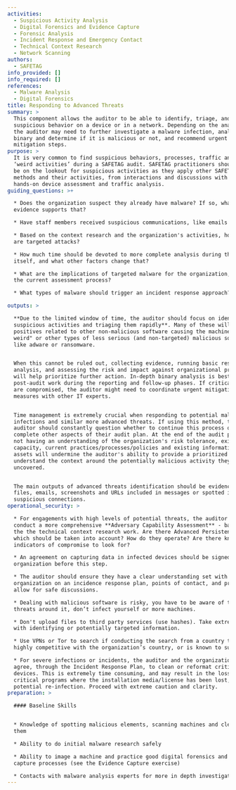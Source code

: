 ```yaml
---
activities:
  - Suspicious Activity Analysis
  - Digital Forensics and Evidence Capture
  - Forensic Analysis
  - Incident Response and Emergency Contact
  - Technical Context Research
  - Network Scanning
authors:
  - SAFETAG
info_provided: []
info_required: []
references:
  - Malware Analysis
  - Digital Forensics
title: Responding to Advanced Threats
summary: >
  This component allows the auditor to be able to identify, triage, and analyze
  suspicious behavior on a device or in a network. Depending on the analysis,
  the auditor may need to further investigate a malware infection, analyze a
  binary and determine if it is malicious or not, and recommend urgent
  mitigation steps.
purpose: >
  It is very common to find suspicious behaviors, processes, traffic and other
  ‘weird activities’ during a SAFETAG audit. SAFETAG practitioners should always
  be on the lookout for suspicious activities as they apply other SAFETAG
  methods and their activities, from interactions and discussions with staff to
  hands-on device assessment and traffic analysis.
guiding_questions: >+

  * Does the organization suspect they already have malware? If so, what
  evidence supports that?

  * Have staff members received suspicious communications, like emails or IMs?

  * Based on the context research and the organization's activities, how likely
  are targeted attacks?

  * How much time should be devoted to more complete analysis during the audit
  itself, and what other factors change that?

  * What are the implications of targeted malware for the organization, and for
  the current assessment process?

  * What types of malware should trigger an incident response approach?

outputs: >

  **Due to the limited window of time, the auditor should focus on identifying
  suspicious activities and triaging them rapidly**. Many of these will be false
  positives related to other non-malicious software causing the machine to "act
  weird" or other types of less serious (and non-targeted) malicious software
  like adware or ransomware.


  When this cannot be ruled out, collecting evidence, running basic research and
  analysis, and assessing the risk and impact against organizational priorities
  will help prioritize further action. In-depth binary analysis is best kept for
  post-audit work during the reporting and follow-up phases. If critical assets
  are compromised, the auditor might need to coordinate urgent mitigation
  measures with other IT experts.


  Time management is extremely crucial when responding to potential malware
  infections and similar more advanced threats. If using this method, the
  auditor should constantly question whether to continue this process or
  complete other aspects of their audit plan. At the end of the audit process,
  not having an understanding of the organization's risk tolerance, existing
  capacity, current practices/processes/policies and existing informational
  assets will undermine the auditor's ability to provide a prioritized report or
  understand the context around the potentially malicious activity they have
  uncovered.


  The main outputs of advanced threats identification should be evidence like
  files, emails, screenshots and URLs included in messages or spotted in
  suspicious connections.
operational_security: >

  * For engagements with high levels of potential threats, the auditor should
  conduct a more comprehensive **Adversary Capability Assessment** - based on
  the the technical context research work. Are there Advanced Persistent Threats
  which should be taken into account? How do they operate? Are there known
  indicators of compromise to look for?

  * An agreement on capturing data in infected devices should be signed with the
  organization before this step.

  * The auditor should ensure they have a clear understanding set with the
  organization on an incidence response plan, points of contact, and process to
  allow for safe discussions.

  * Dealing with malicious software is risky, you have to be aware of the
  threats around it, don’t infect yourself or more machines.

  * Don't upload files to third party services (use hashes). Take extreme care
  with identifying or potentially targeted information.

  * Use VPNs or Tor to search if conducting the search from a country that is
  highly competitive with the organization’s country, or is known to surveil.

  * For severe infections or incidents, the auditor and the organization may
  agree, through the Incident Response Plan, to clean or reformat critical
  devices. This is extremely time consuming, and may result in the loss of data,
  critical programs where the installation media/license has been lost, and
  potential re-infection. Proceed with extreme caution and clarity.
preparation: >

  #### Baseline Skills


  * Knowledge of spotting malicious elements, scanning machines and cleaning
  them

  * Ability to do initial malware research safely

  * Ability to image a machine and practice good digital forensics and evidence
  capture processes (see the Evidence Capture exercise)

  * Contacts with malware analysis experts for more in depth investigation
---
```


